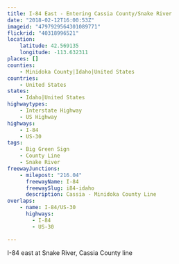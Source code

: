 ```yaml
---
title: I-84 East - Entering Cassia County/Snake River
date: "2018-02-12T16:00:53Z"
imageid: "4797929564301089771"
flickrid: "40318996521"
location:
    latitude: 42.569135
    longitude: -113.632311
places: []
counties:
    - Minidoka County|Idaho|United States
countries:
    - United States
states:
    - Idaho|United States
highwaytypes:
    - Interstate Highway
    - US Highway
highways:
    - I-84
    - US-30
tags:
    - Big Green Sign
    - County Line
    - Snake River
freewayJunctions:
    - milepost: "216.04"
      freewayName: I-84
      freewaySlug: i84-idaho
      description: Cassia - Minidoka County Line
overlaps:
    - name: I-84/US-30
      highways:
        - I-84
        - US-30

---
```

I-84 east at Snake River, Cassia County line